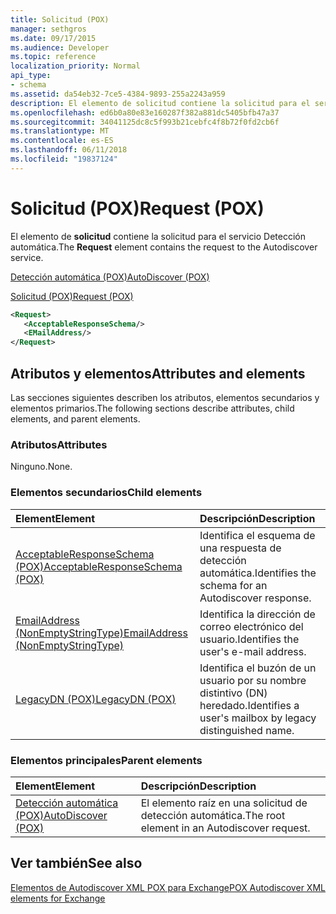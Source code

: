 ```yaml
---
title: Solicitud (POX)
manager: sethgros
ms.date: 09/17/2015
ms.audience: Developer
ms.topic: reference
localization_priority: Normal
api_type:
- schema
ms.assetid: da54eb32-7ce5-4384-9893-255a2243a959
description: El elemento de solicitud contiene la solicitud para el servicio Detección automática.
ms.openlocfilehash: ed6b0a80e83e160287f382a881dc5405bfb47a37
ms.sourcegitcommit: 34041125dc8c5f993b21cebfc4f8b72f0fd2cb6f
ms.translationtype: MT
ms.contentlocale: es-ES
ms.lasthandoff: 06/11/2018
ms.locfileid: "19837124"
---
```

# <a name="request-pox"></a><span data-ttu-id="fc2fe-103">Solicitud (POX)</span><span class="sxs-lookup"><span data-stu-id="fc2fe-103">Request (POX)</span></span>

<span data-ttu-id="fc2fe-104">El elemento de **solicitud** contiene la solicitud para el servicio Detección automática.</span><span class="sxs-lookup"><span data-stu-id="fc2fe-104">The **Request** element contains the request to the Autodiscover service.</span></span> 
  
[<span data-ttu-id="fc2fe-105">Detección automática (POX)</span><span class="sxs-lookup"><span data-stu-id="fc2fe-105">AutoDiscover (POX)</span></span>](autodiscover-pox.md)
  
[<span data-ttu-id="fc2fe-106">Solicitud (POX)</span><span class="sxs-lookup"><span data-stu-id="fc2fe-106">Request (POX)</span></span>](request-pox.md)
  
```xml
<Request>
   <AcceptableResponseSchema/>
   <EMailAddress/>
</Request>
```

## <a name="attributes-and-elements"></a><span data-ttu-id="fc2fe-107">Atributos y elementos</span><span class="sxs-lookup"><span data-stu-id="fc2fe-107">Attributes and elements</span></span>

<span data-ttu-id="fc2fe-108">Las secciones siguientes describen los atributos, elementos secundarios y elementos primarios.</span><span class="sxs-lookup"><span data-stu-id="fc2fe-108">The following sections describe attributes, child elements, and parent elements.</span></span>
  
### <a name="attributes"></a><span data-ttu-id="fc2fe-109">Atributos</span><span class="sxs-lookup"><span data-stu-id="fc2fe-109">Attributes</span></span>

<span data-ttu-id="fc2fe-110">Ninguno.</span><span class="sxs-lookup"><span data-stu-id="fc2fe-110">None.</span></span>
  
### <a name="child-elements"></a><span data-ttu-id="fc2fe-111">Elementos secundarios</span><span class="sxs-lookup"><span data-stu-id="fc2fe-111">Child elements</span></span>

|<span data-ttu-id="fc2fe-112">**Element**</span><span class="sxs-lookup"><span data-stu-id="fc2fe-112">**Element**</span></span>|<span data-ttu-id="fc2fe-113">**Descripción**</span><span class="sxs-lookup"><span data-stu-id="fc2fe-113">**Description**</span></span>|
|:-----|:-----|
|[<span data-ttu-id="fc2fe-114">AcceptableResponseSchema (POX)</span><span class="sxs-lookup"><span data-stu-id="fc2fe-114">AcceptableResponseSchema (POX)</span></span>](acceptableresponseschema-pox.md) <br/> |<span data-ttu-id="fc2fe-115">Identifica el esquema de una respuesta de detección automática.</span><span class="sxs-lookup"><span data-stu-id="fc2fe-115">Identifies the schema for an Autodiscover response.</span></span>  <br/> |
|[<span data-ttu-id="fc2fe-116">EmailAddress (NonEmptyStringType)</span><span class="sxs-lookup"><span data-stu-id="fc2fe-116">EmailAddress (NonEmptyStringType)</span></span>](emailaddress-nonemptystringtype.md) <br/> |<span data-ttu-id="fc2fe-117">Identifica la dirección de correo electrónico del usuario.</span><span class="sxs-lookup"><span data-stu-id="fc2fe-117">Identifies the user's e-mail address.</span></span>  <br/> |
|[<span data-ttu-id="fc2fe-118">LegacyDN (POX)</span><span class="sxs-lookup"><span data-stu-id="fc2fe-118">LegacyDN (POX)</span></span>](legacydn-pox.md) <br/> |<span data-ttu-id="fc2fe-119">Identifica el buzón de un usuario por su nombre distintivo (DN) heredado.</span><span class="sxs-lookup"><span data-stu-id="fc2fe-119">Identifies a user's mailbox by legacy distinguished name.</span></span>  <br/> |
   
### <a name="parent-elements"></a><span data-ttu-id="fc2fe-120">Elementos principales</span><span class="sxs-lookup"><span data-stu-id="fc2fe-120">Parent elements</span></span>

|<span data-ttu-id="fc2fe-121">**Element**</span><span class="sxs-lookup"><span data-stu-id="fc2fe-121">**Element**</span></span>|<span data-ttu-id="fc2fe-122">**Descripción**</span><span class="sxs-lookup"><span data-stu-id="fc2fe-122">**Description**</span></span>|
|:-----|:-----|
|[<span data-ttu-id="fc2fe-123">Detección automática (POX)</span><span class="sxs-lookup"><span data-stu-id="fc2fe-123">AutoDiscover (POX)</span></span>](autodiscover-pox.md) <br/> |<span data-ttu-id="fc2fe-124">El elemento raíz en una solicitud de detección automática.</span><span class="sxs-lookup"><span data-stu-id="fc2fe-124">The root element in an Autodiscover request.</span></span>  <br/> |
   
## <a name="see-also"></a><span data-ttu-id="fc2fe-125">Ver también</span><span class="sxs-lookup"><span data-stu-id="fc2fe-125">See also</span></span>



[<span data-ttu-id="fc2fe-126">Elementos de Autodiscover XML POX para Exchange</span><span class="sxs-lookup"><span data-stu-id="fc2fe-126">POX Autodiscover XML elements for Exchange</span></span>](pox-autodiscover-xml-elements-for-exchange.md)

